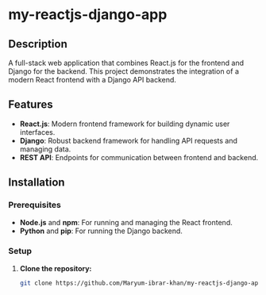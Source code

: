 # my-reactjs-django-app

## Description

A full-stack web application that combines React.js for the frontend and Django for the backend. This project demonstrates the integration of a modern React frontend with a Django API backend.

## Features

- **React.js**: Modern frontend framework for building dynamic user interfaces.
- **Django**: Robust backend framework for handling API requests and managing data.
- **REST API**: Endpoints for communication between frontend and backend.

## Installation

### Prerequisites

- **Node.js** and **npm**: For running and managing the React frontend.
- **Python** and **pip**: For running the Django backend.

### Setup

1. **Clone the repository:**
   ```bash
   git clone https://github.com/Maryum-ibrar-khan/my-reactjs-django-app.git
